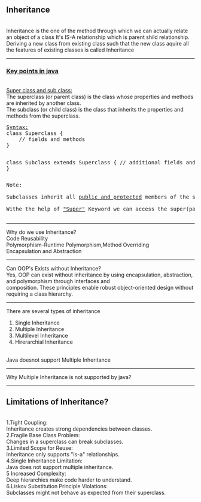 <h2>⁡⁣⁣⁢Inheritance⁡</h2>
<br>
Inheritance is the one of the method through which we can actually relate an object of a class
It's IS-A relationship which is parent shild relationship.
<br>
Deriving a new class from existing class such that the new class aquire all the features of existing classes is called Inheritance
<br>
<hr>
<h3><u>Key points in java</u>⁡</h3><br>
<u>⁡⁣⁣⁢Super class and sub class:⁡</u><br>
The superclass (or parent class) is the class whose properties and methods are inherited by another class.<br>
The subclass (or child class) is the class that inherits the properties and methods from the superclass.<br>
<pre>
<u>Syntax:</u>
⁡⁣⁢⁣class Superclass {
    // fields and methods
}

class Subclass extends Superclass {
    // additional fields and methods
}⁡
</pre>
<pre>
⁡⁣⁣⁢Note:⁡<br>
Subclasses inherit all <u>⁡⁣⁢⁣public and protected</u>⁡ members of the superclass. Private members are not directly accessible but can be accessed through public or protected getter and setter methods.<br>
Withe the help of <u>⁡⁣⁢⁣"Super"</u>⁡ Keyword we can access the super(parent) class methods and constructors<br>
</pre>
<hr>
Why do we use Inheritance?<br>
Code Reusability<br>
Polymorphism-Runtime Polymorphism,Method Overriding<br>
Encapsulation and Abstraction<br>
<hr>
Can OOP's Exists without Inheritance?<br>
Yes, OOP can exist without inheritance by using encapsulation, abstraction, and polymorphism through interfaces and<br>composition. These principles enable robust object-oriented design without requiring a class hierarchy.<br>
<hr>
There are several types of inheritance
<ol>
<li>Single Inheritance</li>
<li>Multiple Inheritance</li>
<li>Multilevel Inheritance</li>
<li>Hirerarchial Inheritance</li>
</ol><br>
Java doesnot support Multiple Inheritance<br>
<hr>
Why Multiple Inheritance is not supported by java?

<hr>
<h2>⁡⁣⁢⁣Limitations of Inheritance?⁡</h2><br>
1.Tight Coupling:<br> Inheritance creates strong dependencies between classes.<br>
2.Fragile Base Class Problem:<br> Changes in a superclass can break subclasses.<br>
3.Limited Scope for Reuse:<br> Inheritance only supports "is-a" relationships.<br>
4.Single Inheritance Limitation:<br> Java does not support multiple inheritance.<br>
5 Increased Complexity:<br> Deep hierarchies make code harder to understand.<br>
6.Liskov Substitution Principle Violations:<br> Subclasses might not behave as expected from their superclass.<br>


